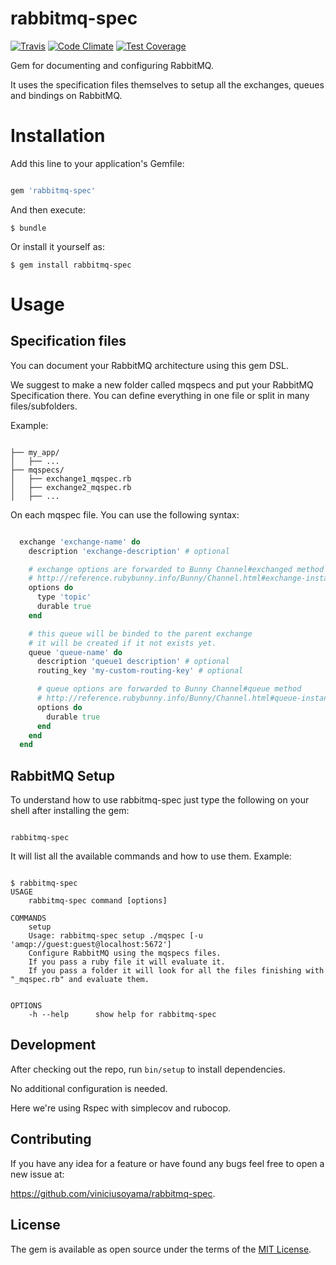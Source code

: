 rabbitmq-spec
==========
[![Travis](https://travis-ci.org/viniciusoyama/rabbitmq-spec.svg?branch=master)](https://travis-ci.org/viniciusoyama/rabbitmq-spec)
[![Code Climate](https://codeclimate.com/github/viniciusoyama/rabbitmq-spec/badges/gpa.svg)](https://codeclimate.com/github/viniciusoyama/rabbitmq-spec)
[![Test Coverage](https://codeclimate.com/github/viniciusoyama/rabbitmq-spec/badges/coverage.svg)](https://codeclimate.com/github/viniciusoyama/rabbitmq-spec)

Gem for documenting and configuring RabbitMQ.

It uses the specification files themselves to setup all the exchanges, queues and bindings on RabbitMQ.

# Installation

Add this line to your application's Gemfile:

```ruby

gem 'rabbitmq-spec'

```

And then execute:

    $ bundle

Or install it yourself as:

    $ gem install rabbitmq-spec

# Usage

## Specification files

You can document your RabbitMQ architecture using this gem DSL.

We suggest to make a new folder called mqspecs and put your RabbitMQ Specification there. You can define everything in one file or split in many files/subfolders.

Example:

```

├── my_app/
│   ├── ...
├── mqspecs/
│   ├── exchange1_mqspec.rb
│   ├── exchange2_mqspec.rb
│   ├── ...

```

On each mqspec file. You can use the following syntax:

`````ruby

  exchange 'exchange-name' do
    description 'exchange-description' # optional

    # exchange options are forwarded to Bunny Channel#exchanged method
    # http://reference.rubybunny.info/Bunny/Channel.html#exchange-instance_method
    options do
      type 'topic'
      durable true
    end

    # this queue will be binded to the parent exchange
    # it will be created if it not exists yet.
    queue 'queue-name' do
      description 'queue1 description' # optional
      routing_key 'my-custom-routing-key' # optional

      # queue options are forwarded to Bunny Channel#queue method
      # http://reference.rubybunny.info/Bunny/Channel.html#queue-instance_methodChannel.html#exchange-instance_method
      options do
        durable true
      end
    end
  end
`````

## RabbitMQ Setup

To understand how to use rabbitmq-spec just type the following on your shell after installing the gem:

```shell

rabbitmq-spec

```

It will list all the available commands and how to use them. Example:

```

$ rabbitmq-spec
USAGE
    rabbitmq-spec command [options]

COMMANDS
    setup     
    Usage: rabbitmq-spec setup ./mqspec [-u 'amqp://guest:guest@localhost:5672']
    Configure RabbitMQ using the mqspecs files.
    If you pass a ruby file it will evaluate it.
    If you pass a folder it will look for all the files finishing with "_mqspec.rb" and evaluate them.


OPTIONS
    -h --help      show help for rabbitmq-spec

```

## Development

After checking out the repo, run `bin/setup` to install dependencies.

No additional configuration is needed.

Here we're using Rspec with simplecov and rubocop.

## Contributing

If you have any idea for a feature or have found any bugs feel free to open a new issue at:

https://github.com/viniciusoyama/rabbitmq-spec.


## License

The gem is available as open source under the terms of the [MIT License](http://opensource.org/licenses/MIT).
